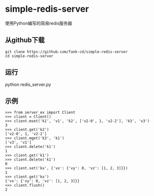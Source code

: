 # simple-redis-server
使用Python编写的简易redis服务器

## 从github下载

```
git clone https://github.com/fank-cd/simple-redis-server
cd simple-redis-server
```
## 运行

python redis_server.py

##  示例
```
>>> from server_ex import Client
>>> client = Client()
>>> client.mset('k1', 'v1', 'k2', ['v2-0', 1, 'v2-2'], 'k3', 'v3')
3
>>> client.get('k2')
['v2-0', 1, 'v2-2']
>>> client.mget('k3', 'k1')
['v3', 'v1']
>>> client.delete('k1')
1
>>> client.get('k1')
>>> client.delete('k1')
0
>>> client.set('kx', {'vx': {'vy': 0, 'vz': [1, 2, 3]}})
1
>>> client.get('kx')
{'vx': {'vy': 0, 'vz': [1, 2, 3]}}
>>> client.flush()
2

```